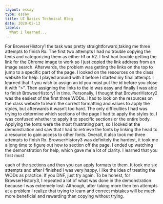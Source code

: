 ```yaml
---
layout: essay
type: essay
title: UI Basics Technical Blog
date: 2020-02-13
labels:
  What I learned...
---
```

  For BrowserHistory1 the task was pretty straightforward,taking me three attempts to finish Rx. The first two attempts I had no trouble copying the texts and categorizing them as either h1 or h2. I first had trouble getting the link for the Chrome image to work so I just copied the link address from an image search. Afterwards, the problem was getting the links on the top to jump to a specific part of the page. I looked on the resources on the class website for help. I played around with it before I started my final attempt. I learned that if you wish to assign an id you must put the id before you close it with “>”.  Then assigning the links to the id was easy and finally I was able to finish BrowserHistory1 in time. 
  Personally, I thought that BrowserHistory2 was the easiest of the first three WODs. I had to look on the resources on the class website to learn the correct formatting and values to apply the styles, but afterwards it wasn’t too hard. The only difficulties I had was trying to determine which sections of the page I had to apply the styles to, I was confused whether to apply it to specific sections or the entire body. Applying the fonts were the most frustrating part, so I looked at the demonstration and saw that I had to retrieve the fonts by linking the head to a resource to gain access to other fonts. Overall, it also took me three attempts to finish Rx.
  BrowserHistory3 was definitely the hardest, it took me a long time to figure out how to section off the page. I ended up watching the demonstration for help, which gave me a lot of clarity. I learned that you first must <div> each of the sections and then you can apply formats to them. It took me six attempts and after I finished I was very happy.
  I like the idea of treating the WODs as practice. If you DNF, just try again. To be honest, for BrowserHistory3, I repeated a lot of what was done in the demonstration because I was extremely lost. Although, after taking more then ten attempts at a problem I realize that trying to learn and correct mistakes will be much more beneficial and rewarding than copying without trying.


